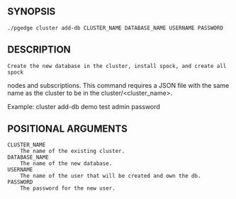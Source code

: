 ## SYNOPSIS
    ./pgedge cluster add-db CLUSTER_NAME DATABASE_NAME USERNAME PASSWORD
 
## DESCRIPTION
    Create the new database in the cluster, install spock, and create all spock 
nodes and subscriptions. This command requires a JSON file with the same 
name as the cluster to be in the cluster/<cluster_name>. 

Example: cluster add-db demo test admin password
 
## POSITIONAL ARGUMENTS
    CLUSTER_NAME
        The name of the existing cluster.
    DATABASE_NAME
        The name of the new database.
    USERNAME
        The name of the user that will be created and own the db.
    PASSWORD
        The password for the new user.
